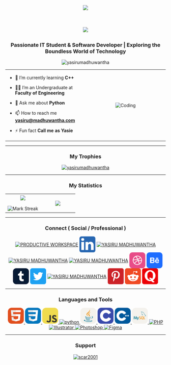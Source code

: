<p align="center" ><img  src = "https://github.com/7oSkaaa/7oSkaaa/blob/main/Images/about_me.gif?raw=true" width = 100px></p>
<h1 align="center">
    <img src="https://readme-typing-svg.herokuapp.com/?font=Righteous&size=35&center=true&vCenter=true&width=500&height=70&duration=4000&lines=Hi+There!+👋;+I'm+YASIRU+MADHUWANTHA!;" />
</h1>
<h3 align="center">Passionate IT Student & Software Developer | Exploring the Boundless World of Technology</h3>
<p align="center"> <img src="https://komarev.com/ghpvc/?username=yasirumadhuwantha&label=Profile%20views&color=0e75b6&style=flat" alt="yasirumadhuwantha" /> </p>

<table align="center">
<tr border="none">
<td width="50%" align="left">
  
- 🌱 I’m currently learning **C++**

- 🧑‍🎓 I’m an Undergraduate at **Faculty of Engineering**

- 💬 Ask me about **Python**

- 📫 How to reach me **yasiru@madhuwantha.com**
  
- ⚡ Fun fact **Call me as Yasie**

</td>
<td width="50%" align="center">

  <img align="center" alt="Coding" width="450" src="https://repository-images.githubusercontent.com/588181932/e36ec678-7984-4cdd-8e4c-a3932772ff8e">

  
  </td>
</tr>
</table>

---

<h3 align="center">My Trophies</h3>
<p align="center"> <a href="https://github.com/ryo-ma/github-profile-trophy"><img src="https://github-profile-trophy.vercel.app/?username=yasirumadhuwantha&theme=darkhub" alt="yasirumadhuwantha" /></a> </p>

---

<h3 align="center">My Statistics</h3>
<p align="center">
<table align="center">
<tr border="none">
<td width="50%" align="center">
  
  <img  align="center"  src="https://github-readme-stats.vercel.app/api?username=yasirumadhuwantha&theme=dark&show_icons=true&count_private=true" />
  <br></br>
  <img  title="Streak Stats" alt="Mark Streak" src="https://github-readme-streak-stats.herokuapp.com/?user=yasirumadhuwantha&theme=dark&hide_border=false" /> 
</td>
<td width="50%" align="center">

  <img  align="center"  src="https://github-readme-stats.anuraghazra1.vercel.app/api/top-langs/?username=yasirumadhuwantha&theme=dark&hide_border=false&no-bg=true&no-frame=true&langs_count=10"/>
  
  </td>
</tr>
</table>

---

<h3 align="center">Connect ( Social / Professional )</h3>

<p align="center">
<!-- YouTube -->
<a href="https://www.youtube.com/@productiveworkspace" target="blank"><img align="center" src="https://static-00.iconduck.com/assets.00/youtube-icon-2048x2048-gedp2icy.png" alt="PRODUCTIVE WORKSPACE" height="50" width="50" title="YouTube"/></a>
<!-- LinkedIn -->
<a href="https://linkedin.com/in/yasirumadhuwantha" target="blank"><img align="center" src="https://github.com/yasirumadhuwantha/icons/blob/de0c93e12cdb71f4941addd6b8303bafc515804a/YASIRU%20MADHUWANTHA/Social%20Media/LinkedIn.svg" alt="YASIRU MADHUWANTHA" height="50" width="50" title="LinkedIn"/></a>
<!-- Stack Overflow -->
<a href="https://stackoverflow.com/users/28880215/yasirumadhuwantha" target="blank"><img align="center" src="https://github.com/yasirumadhuwantha/icons/blob/59059d9d1a2c092696dc66e00931cc1181a4ce1f/icons/StackOverflow-Dark.svg" alt="YASIRU MADHUWANTHA" height="50" width="50" title="Stack Overflow"/></a>
<!-- Facebook -->
<a href="https://www.facebook.com/wgyasiru" target="blank"><img align="center" src="https://raw.githubusercontent.com/rahuldkjain/github-profile-readme-generator/master/src/images/icons/Social/facebook.svg" alt="YASIRU MADHUWANTHA" height="50" width="50" title="Facebook"/></a>
<!-- Instagram -->
<a href="https://www.instagram.com/yasiru.madhuwantha" target="blank"><img align="center" src="https://www.edigitalagency.com.au/wp-content/uploads/new-Instagram-icon-png-full-colour.png" alt="YASIRU MADHUWANTHA" height="50" width="50" title="Instagram"/></a>
<!-- Dribbble -->
<a href="https://dribbble.com/yasirumadhuwantha" target="blank"><img align="center" src="https://github.com/yasirumadhuwantha/icons/blob/d5e3dbcf8293fafbf18029412108fcbc409b43bc/YASIRU%20MADHUWANTHA/Social%20Media/Dribbble.svg" alt="YASIRU MADHUWANTHA" height="50" width="50" title="Dribbble"/></a>
<!-- Behance -->
<a href="https://www.behance.net/yasirumadhuwantha" target="blank"><img align="center" src="https://github.com/yasirumadhuwantha/icons/blob/d5e3dbcf8293fafbf18029412108fcbc409b43bc/YASIRU%20MADHUWANTHA/Social%20Media/Behance.svg" alt="YASIRU MADHUWANTHA" height="50" width="50" title="Behance"/></a>
<!-- Tumblr -->
<a href="https://www.tumblr.com/wgyasiru" target="blank"><img align="center" src="https://github.com/yasirumadhuwantha/icons/blob/d5e3dbcf8293fafbf18029412108fcbc409b43bc/YASIRU%20MADHUWANTHA/Social%20Media/Tumblr.svg" alt="YASIRU MADHUWANTHA" height="50" width="50" title="Tumblr"/></a>
<!-- Twitter -->
<a href="https://www.x.com/yasziru" target="blank"><img align="center" src="https://github.com/yasirumadhuwantha/icons/blob/d5e3dbcf8293fafbf18029412108fcbc409b43bc/YASIRU%20MADHUWANTHA/Social%20Media/Twitter.svg" alt="YASIRU MADHUWANTHA" height="50" width="50" title="Twitter"/></a>
<!-- Deviantart -->
<a href="https://www.deviantart.com/yasirumadhuwantha" target="blank"><img align="center" src="https://github.com/yasirumadhuwantha/icons/blob/e508e03f1066ca0af0649e42fe36927392ed8f42/YASIRU%20MADHUWANTHA/Social%20Media/Deviantart.svg" alt="YASIRU MADHUWANTHA" height="50" width="50" title="Deviantart"/></a>
<!-- Pinterest -->
<a href="https://www.pinterest.com/yasiru_madhuwantha" target="blank"><img align="center" src="https://github.com/yasirumadhuwantha/icons/blob/e508e03f1066ca0af0649e42fe36927392ed8f42/YASIRU%20MADHUWANTHA/Social%20Media/Pinterest.svg" alt="YASIRU MADHUWANTHA" height="50" width="50" title="Pinterest"/></a>
<!-- Reddit -->
<a href="https://www.reddit.com/user/yasirumadhuwantha" target="blank"><img align="center" src="https://github.com/yasirumadhuwantha/icons/blob/e508e03f1066ca0af0649e42fe36927392ed8f42/YASIRU%20MADHUWANTHA/Social%20Media/Reddit.svg" alt="YASIRU MADHUWANTHA" height="50" width="50" title="Reddit"/></a>
<!-- Quora -->
<a href="https://www.quora.com/profile/YASIRU-MADHUWANTHA-3" target="blank"><img align="center" src="https://github.com/yasirumadhuwantha/icons/blob/4e02540fecee2ff098005db344b0d02374a3ec42/YASIRU%20MADHUWANTHA/Social%20Media/Quora.svg" alt="YASIRU MADHUWANTHA" height="50" width="50" title="Quora"/></a>
</p>

---

<h3 align="center">Languages and Tools</h3>

<p align="center">
<!-- HTML 5 -->
<a href="https://www.w3.org/html/" target="_blank" rel="noreferrer"> <img src="https://github.com/tandpfun/skill-icons/blob/main/icons/HTML.svg" alt="HTML5" width="50" height="50" title="HTML 5"/> </a>
<!-- CSS 3 -->
<a href="https://www.w3schools.com/css/" target="_blank" rel="noreferrer"> <img src="https://github.com/tandpfun/skill-icons/blob/main/icons/CSS.svg" alt="CSS3" width="50" height="50" title="CSS 3"/> </a>
<!-- JavaScript ( JS ) -->
<a href="https://developer.mozilla.org/en-US/docs/Web/JavaScript" target="_blank" rel="noreferrer"> <img src="https://github.com/tandpfun/skill-icons/blob/main/icons/JavaScript.svg" alt="javascript" width="50" height="50" title="JavaScript ( JS )"/> </a>
<!-- Python -->
<a href="https://www.python.org" target="_blank" rel="noreferrer"> <img src="https://github.com/Scar1109/skill-icons/blob/main/icons/Python-Light.svg" alt="python" width="50" height="50" title="Python"/> </a>
<!-- Java -->
<a href="https://www.java.com" target="_blank" rel="noreferrer"> <img src="https://github.com/tandpfun/skill-icons/blob/main/icons/Java-Light.svg" alt="Java" width="50" height="50" title="Java"/> </a>
<!-- C -->
<a href="https://www.cprogramming.com/" target="_blank" rel="noreferrer"> <img src="https://github.com/tandpfun/skill-icons/blob/main/icons/C.svg" alt="C" width="50" height="50" title="C"/> </a>
<!-- C++ -->
<a href="https://www.w3schools.com/cpp/" target="_blank" rel="noreferrer"> <img src="https://github.com/tandpfun/skill-icons/blob/main/icons/CPP.svg" alt="C++" width="50" height="50" title="C++"/> </a>
<!-- MySQL -->
<a href="https://www.mysql.com/" target="_blank" rel="noreferrer"> <img src="https://github.com/tandpfun/skill-icons/blob/main/icons/MySQL-Light.svg" alt="MySQL" width="50" height="50" title="MySQL"/> </a>
<!-- PHP -->
<a href="https://www.php.net" target="_blank" rel="noreferrer"> <img src="https://github.com/Scar1109/skill-icons/blob/Scar1109/icons/PHP-Light.svg" alt="PHP" width="50" height="50" title="PHP"/> </a>
<!-- Adobe Illustrator -->
<a href="https://www.illustrator.com/en" target="_blank" rel="noreferrer"> <img src="https://github.com/Scar1109/skill-icons/blob/Scar1109/icons/Illustrator.svg" alt="Illustrator" width="50" height="50" title="Adobe Illustrator"/> </a>
<!-- Adobe Photoshop -->
<a href="https://www.photoshop.com/en" target="_blank" rel="noreferrer"> <img src="https://github.com/Scar1109/skill-icons/blob/Scar1109/icons/Photoshop.svg" alt="Photoshop" width="50" height="50" title="Adobe Photoshop"/> </a>
<!-- Figma -->
<a href="https://www.figma.com/" target="_blank" rel="noreferrer"> <img src="https://github.com/Scar1109/skill-icons/blob/main/icons/Figma-Light.svg" alt="Figma" width="50" height="50" title="Figma"/> </a>
</p>

---

<h3 align="center">Support</h3>
<p align="center"><a href="https://www.buymeacoffee.com/yasiru"> <img align="center" src="https://cdn.buymeacoffee.com/buttons/v2/default-yellow.png" height="50" width="210" alt="scar2001" /></a></p>
